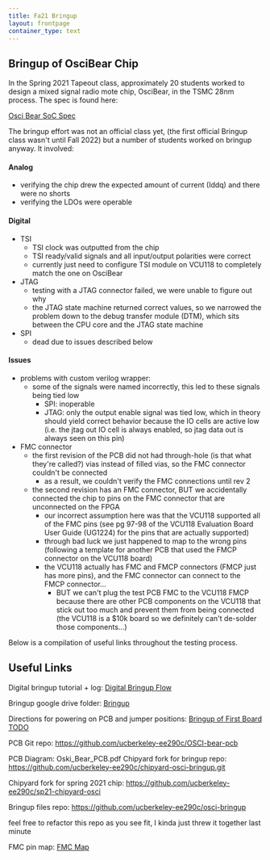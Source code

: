 ```yaml
---
title: Fa21 Bringup
layout: frontpage
container_type: text
---
```


## Bringup of OsciBear Chip

In the Spring 2021 Tapeout class, approximately 20 students worked  to design a mixed signal radio mote chip, OsciBear, in the TSMC 28nm process.  The spec is found here:

[Osci Bear SoC Spec](https://docs.google.com/document/d/10uwl_-CENBxfJ_ImlIpCOv1I7NRhQ8Hcbgg7V-u7BpE/edit?usp=sharing)

The bringup effort was not an official class yet, (the first official Bringup class wasn't until Fall 2022) but a number of students worked on  bringup anyway.  It involved:

#### Analog

- verifying the chip drew the expected amount of current (Iddq) and there were no shorts 
- verifying the LDOs were operable

#### Digital
- TSI
  - TSI clock was outputted from the chip
  - TSI ready/valid signals and all input/output polarities were correct
  - currently just need to configure TSI module on VCU118 to completely match the one on OsciBear
- JTAG
  - testing with a JTAG connector failed, we were unable to figure out why
  - the JTAG state machine returned correct values, so we narrowed the problem down to the debug transfer module (DTM), which sits between the CPU core and the JTAG state machine
- SPI
  - dead due to issues described below
#### Issues
  - problems with custom verilog wrapper:
    - some of the signals were named incorrectly, this led to these signals being tied low
      - SPI: inoperable
      - JTAG: only the output enable signal was tied low, which in theory should yield correct behavior because the IO cells are active low (i.e. the jtag out IO cell is always enabled, so jtag data out is always seen on this pin)
  - FMC connector
    - the first revision of the PCB did not had through-hole (is that what they're called?) vias instead of filled vias, so the FMC connector couldn't be connected
      - as a result, we couldn't verify the FMC connections until rev 2
    - the second revision has an FMC connector, BUT we accidentally connected the chip to pins on the FMC connector that are unconnected on the FPGA
      - our incorrect assumption here was that the VCU118 supported all of the FMC pins (see pg 97-98 of the VCU118 Evaluation Board User Guide (UG1224) for the pins that are actually supported)
      - through bad luck we just happened to map to the wrong pins (following a template for another PCB that used the FMCP connector on the VCU118 board)
      - the VCU118 actually has FMC and FMCP connectors (FMCP just has more pins), and the FMC connector can connect to the FMCP connector...
        - BUT we can't plug the test PCB FMC to the VCU118 FMCP because there are other PCB components on the VCU118 that stick out too much and prevent them from being connected (the VCU118 is a $10k board so we definitely can't de-solder those components...)

Below is a compilation of useful links throughout the testing process.

## Useful Links

Digital bringup tutorial + log: [Digital Bringup Flow](https://docs.google.com/document/d/1tNKUDFWHfy4b8DfXr9KtJun77Pim8H7qfVuZCEdhlm4/edit?usp=sharing)

Bringup google drive folder: [Bringup](https://drive.google.com/drive/folders/1mHImadMlgaEqb85clPUeMMEmCS_kxW4K)

Directions for powering on PCB and jumper positions: [Bringup of First Board TODO](https://docs.google.com/document/d/1tQ3RLD4XybyNW1Y-uKpsSqgMtGZKb2ivfOpA7K6OlVw/edit)

PCB Git repo: https://github.com/ucberkeley-ee290c/OSCI-bear-pcb

PCB Diagram: Oski_Bear_PCB.pdf
Chipyard fork for bringup repo: https://github.com/ucberkeley-ee290c/chipyard-osci-bringup.git

Chipyard fork for spring 2021 chip: https://github.com/ucberkeley-ee290c/sp21-chipyard-osci

Bringup files repo: https://github.com/ucberkeley-ee290c/osci-bringup

feel free to refactor this repo as you see fit, I kinda just threw it together last minute

FMC pin map: [FMC Map](https://docs.google.com/spreadsheets/d/16-nCCk_3moKHb_6ItA0S6j3e3JswvQEv1zem66fprEg/edit?usp=sharing)
